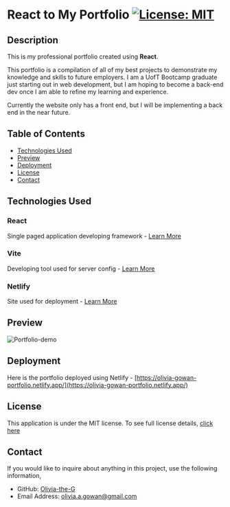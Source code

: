 # React to My Portfolio [![License: MIT](https://img.shields.io/badge/License-MIT-yellow?style=flat-square&link=https%3A%2F%2Fopensource.org%2Flicense%2Fmit%2F)](https://opensource.org/license/mit/)

## Description

This is my professional portfolio created using **React**.

This portfolio is a compilation of all of my best projects to demonstrate my knowledge and skills to future employers. I am a UofT Bootcamp graduate just starting out in web development, but I am hoping to become a back-end dev once I am able to refine my learning and experience. 

Currently the website only has a front end, but I will be implementing a back end in the near future. 

## Table of Contents

- [Technologies Used](#technologies-used)
- [Preview](#preview)
- [Deployment](#deployment)
- [License](#license)
- [Contact](#contact)

## Technologies Used

### React
Single paged application developing framework - [Learn More](https://react.dev/)

### Vite
Developing tool used for server config - [Learn More](https://vitejs.dev/)

### Netlify 
Site used for deployment - [Learn More](https://www.netlify.com/)

## Preview
![Portfolio-demo](https://github.com/Olivia-the-G/react-to-my-portfolio/assets/130778807/e6b6242f-04d0-43fb-ba1c-b8e759843e0c)

## Deployment
Here is the portfolio deployed using Netlify - [https://olivia-gowan-portfolio.netlify.app/](https://olivia-gowan-portfolio.netlify.app/)

## License
This application is under the MIT license. To see full license details, [click here](https://opensource.org/license/mit/)

## Contact

If you would like to inquire about anything in this project, use the following information,
- GitHub: [Olivia-the-G](https://github.com/Olivia-the-G)
- Email Address: olivia.a.gowan@gmail.com
